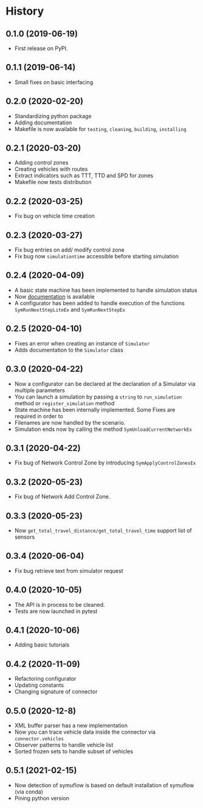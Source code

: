 # History

## 0.1.0 (2019-06-19)

* First release on PyPI.

## 0.1.1 (2019-06-14)

* Small fixes on basic interfacing

## 0.2.0 (2020-02-20)

* Standardizing python package 
* Adding documentation 
* Makefile is now available for `testing`, `cleaning`, `building`, `installing` 

## 0.2.1 (2020-03-20)

* Adding control zones 
* Creating vehicles with routes
* Extract indicators such as TTT, TTD and SPD for zones 
* Makefile now tests distribution

## 0.2.2 (2020-03-25)

* Fix bug on vehicle time creation

## 0.2.3 (2020-03-27)

* Fix bug entries on add/ modify control zone
* Fix bug now `simulationtime` accessible before starting simulation

## 0.2.4 (2020-04-09)

* A basic state machine has been implemented to handle simulation status
* Now [documentation](https://symupy.readthedocs.io/en/latest/) is available 
* A configurator has been added to handle execution of the functions 
  `SymRunNextStepLiteEx` and `SymRunNextStepEx`

## 0.2.5 (2020-04-10)

* Fixes an error when creating an instance of `Simulator`
* Adds documentation to the `Simulator` class

## 0.3.0 (2020-04-22)

* Now a configurator can be declared at the declaration of a Simulator via multiple parameters
* You can launch a simulation by passing a `string` to `run_simulation` method or `register_simulation` method
* State machine has been internally implemented. Some Fixes are required in order to 
* Filenames are now handled by the scenario. 
* Simulation ends now by calling the method `SymUnloadCurrentNetworkEx`

## 0.3.1 (2020-04-22)

* Fix bug of Network Control Zone by introducing `SymApplyControlZonesEx`

## 0.3.2 (2020-05-23)

* Fix bug of Network Add Control Zone.
  
## 0.3.3 (2020-05-23)

* Now `get_total_travel_distance/get_total_travel_time` support list of sensors 

## 0.3.4 (2020-06-04)

* Fix bug retrieve text from simulator request 

## 0.4.0 (2020-10-05)

* The API is in process to be cleaned. 
* Tests are now launched in pytest 

## 0.4.1 (2020-10-06)

* Adding basic tutorials

## 0.4.2 (2020-11-09)

* Refactoring configurator
* Updating constants
* Changing signature of connector 

## 0.5.0 (2020-12-8)

* XML buffer parser has a new implementation 
* Now you can trace vehicle data inside the connector via `connector.vehicles`
* Observer patterns to handle vehicle list 
* Sorted frozen sets to handle subset of vehicles

## 0.5.1 (2021-02-15)

* Now detection of symuflow is based on default installation of symuflow (via conda)
* Pining python version